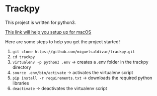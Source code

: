 # Trackpy

This project is written for python3.

[This link will help you setup up for macOS](http://www.pyimagesearch.com/2016/12/19/install-opencv-3-on-macos-with-homebrew-the-easy-way/)

Here are some steps to help you get the project started!
1) `git clone https://github.com/miguelsaldivar/trackpy.git`
2) `cd trackpy`
3) `virtualenv -p python3 .env`      -> creates a .env folder in the trackpy directory
4) `source .env/bin/activate`        -> activates the virtualenv script
5) `pip install -r requirements.txt` -> downloads the required python libraries
6) `deactivate`                      -> deactivates the virtualenv script
